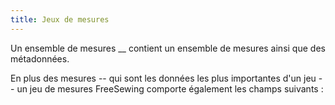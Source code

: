 ```yaml
---
title: Jeux de mesures
---
```


Un ensemble de mesures __ contient un ensemble de mesures ainsi que des métadonnées.

En plus des mesures -- qui sont les données les plus importantes d'un jeu -- un jeu de mesures FreeSewing comporte également les champs suivants :

<ReadMore />
